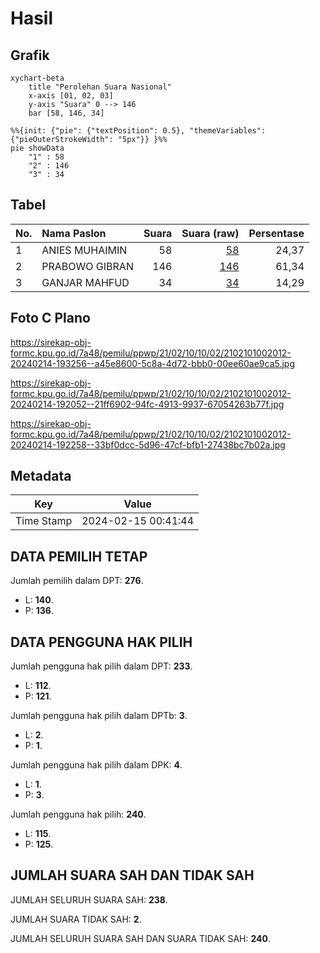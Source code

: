 # Hasil

## Grafik

```mermaid
xychart-beta
    title "Perolehan Suara Nasional"
    x-axis [01, 02, 03]
    y-axis "Suara" 0 --> 146
    bar [58, 146, 34]
```

```mermaid
%%{init: {"pie": {"textPosition": 0.5}, "themeVariables": {"pieOuterStrokeWidth": "5px"}} }%%
pie showData
    "1" : 58
    "2" : 146
    "3" : 34
```

## Tabel

| No. | Nama Paslon    | Suara | Suara (raw) | Persentase |
|:--- |:-------------- | -----:| -----------:| ----------:|
| 1   | ANIES MUHAIMIN | 58    | [58][p-1]   | 24,37      |
| 2   | PRABOWO GIBRAN | 146   | [146][p-2]  | 61,34      |
| 3   | GANJAR MAHFUD  | 34    | [34][p-3]   | 14,29      |


[p-1]: https://github.com/gigit-pemilu/pemilu-2024/blob/main/pilpres/hitung-suara/sub/21-kepulauan-riau/sub/02-karimun/sub/10-meral-barat/sub/1002-darussalam/sub/012-tps/sub/paslon-1.txt
[p-2]: https://github.com/gigit-pemilu/pemilu-2024/blob/main/pilpres/hitung-suara/sub/21-kepulauan-riau/sub/02-karimun/sub/10-meral-barat/sub/1002-darussalam/sub/012-tps/sub/paslon-2.txt
[p-3]: https://github.com/gigit-pemilu/pemilu-2024/blob/main/pilpres/hitung-suara/sub/21-kepulauan-riau/sub/02-karimun/sub/10-meral-barat/sub/1002-darussalam/sub/012-tps/sub/paslon-3.txt

## Foto C Plano

https://sirekap-obj-formc.kpu.go.id/7a48/pemilu/ppwp/21/02/10/10/02/2102101002012-20240214-193256--a45e8600-5c8a-4d72-bbb0-00ee60ae9ca5.jpg

https://sirekap-obj-formc.kpu.go.id/7a48/pemilu/ppwp/21/02/10/10/02/2102101002012-20240214-192052--21ff6902-94fc-4913-9937-67054263b77f.jpg

https://sirekap-obj-formc.kpu.go.id/7a48/pemilu/ppwp/21/02/10/10/02/2102101002012-20240214-192258--33bf0dcc-5d96-47cf-bfb1-27438bc7b02a.jpg


## Metadata

| Key        | Value               |
| ---------- | ------------------- |
| Time Stamp | 2024-02-15 00:41:44 |


## DATA PEMILIH TETAP

Jumlah pemilih dalam DPT: **276**.
 * L: **140**.
 * P: **136**.

## DATA PENGGUNA HAK PILIH

Jumlah pengguna hak pilih dalam DPT: **233**.
 * L: **112**.
 * P: **121**.

Jumlah pengguna hak pilih dalam DPTb: **3**.
 * L: **2**.
 * P: **1**.

Jumlah pengguna hak pilih dalam DPK: **4**.
 * L: **1**.
 * P: **3**.

Jumlah pengguna hak pilih: **240**.
 * L: **115**.
 * P: **125**.

## JUMLAH SUARA SAH DAN TIDAK SAH

JUMLAH SELURUH SUARA SAH: **238**.

JUMLAH SUARA TIDAK SAH: **2**.

JUMLAH SELURUH SUARA SAH DAN SUARA TIDAK SAH: **240**.


